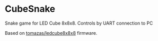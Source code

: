 # CubeSnake
Snake game for LED Cube 8x8x8. Controls by UART connection to PC

Based on [tomazas/ledcube8x8x8](https://github.com/tomazas/ledcube8x8x8) firmware.
